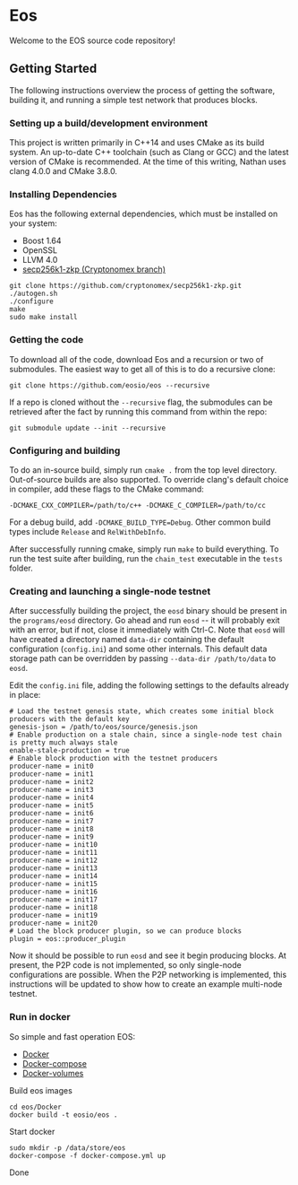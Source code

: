 # Eos

Welcome to the EOS source code repository!

## Getting Started
The following instructions overview the process of getting the software, building it, and running a simple test network that produces blocks.

### Setting up a build/development environment
This project is written primarily in C++14 and uses CMake as its build system. An up-to-date C++ toolchain (such as Clang or GCC) and the latest version of CMake is recommended. At the time of this writing, Nathan uses clang 4.0.0 and CMake 3.8.0.

### Installing Dependencies
Eos has the following external dependencies, which must be installed on your system:
 - Boost 1.64
 - OpenSSL
 - LLVM 4.0
 - [secp256k1-zkp (Cryptonomex branch)](https://github.com/cryptonomex/secp256k1-zkp.git)

```
git clone https://github.com/cryptonomex/secp256k1-zkp.git
./autogen.sh
./configure
make
sudo make install
```

### Getting the code
To download all of the code, download Eos and a recursion or two of submodules. The easiest way to get all of this is to do a recursive clone:

`git clone https://github.com/eosio/eos --recursive`

If a repo is cloned without the `--recursive` flag, the submodules can be retrieved after the fact by running this command from within the repo:

`git submodule update --init --recursive`

### Configuring and building
To do an in-source build, simply run `cmake .` from the top level directory. Out-of-source builds are also supported. To override clang's default choice in compiler, add these flags to the CMake command:

`-DCMAKE_CXX_COMPILER=/path/to/c++ -DCMAKE_C_COMPILER=/path/to/cc`

For a debug build, add `-DCMAKE_BUILD_TYPE=Debug`. Other common build types include `Release` and `RelWithDebInfo`.

After successfully running cmake, simply run `make` to build everything. To run the test suite after building, run the `chain_test` executable in the `tests` folder.

### Creating and launching a single-node testnet
After successfully building the project, the `eosd` binary should be present in the `programs/eosd` directory. Go ahead and run `eosd` -- it will probably exit with an error, but if not, close it immediately with Ctrl-C. Note that `eosd` will have created a directory named `data-dir` containing the default configuration (`config.ini`) and some other internals. This default data storage path can be overridden by passing `--data-dir /path/to/data` to `eosd`.

Edit the `config.ini` file, adding the following settings to the defaults already in place:

```
# Load the testnet genesis state, which creates some initial block producers with the default key
genesis-json = /path/to/eos/source/genesis.json
# Enable production on a stale chain, since a single-node test chain is pretty much always stale
enable-stale-production = true
# Enable block production with the testnet producers
producer-name = init0
producer-name = init1
producer-name = init2
producer-name = init3
producer-name = init4
producer-name = init5
producer-name = init6
producer-name = init7
producer-name = init8
producer-name = init9
producer-name = init10
producer-name = init11
producer-name = init12
producer-name = init13
producer-name = init14
producer-name = init15
producer-name = init16
producer-name = init17
producer-name = init18
producer-name = init19
producer-name = init20
# Load the block producer plugin, so we can produce blocks
plugin = eos::producer_plugin
```

Now it should be possible to run `eosd` and see it begin producing blocks. At present, the P2P code is not implemented, so only single-node configurations are possible. When the P2P networking is implemented, this instructions will be updated to show how to create an example multi-node testnet.

### Run in docker

So simple and fast operation EOS:
 - [Docker](https://docs.docker.com)
 - [Docker-compose](https://github.com/docker/compose)
 - [Docker-volumes](https://github.com/cpuguy83/docker-volumes)

Build eos images

```
cd eos/Docker
docker build -t eosio/eos .
```

Start docker

```
sudo mkdir -p /data/store/eos
docker-compose -f docker-compose.yml up
```

Done

